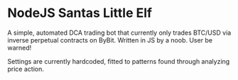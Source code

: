 # NodeJS Santas Little Elf
 A simple, automated DCA trading bot that currently only trades BTC/USD via inverse perpetual contracts on ByBit. Written in JS by a noob. User be warned!

Settings are currently hardcoded, fitted to patterns found through analyzing price action.
